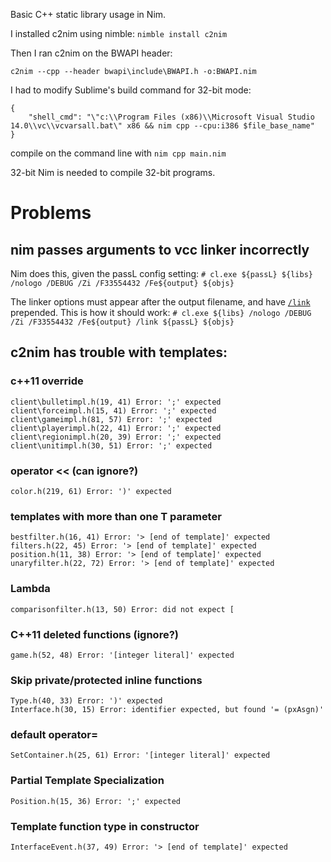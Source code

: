 Basic C++ static library usage in Nim.

I installed c2nim using nimble: `nimble install c2nim`

Then I ran c2nim on the BWAPI header:

`c2nim --cpp --header bwapi\include\BWAPI.h -o:BWAPI.nim`

I had to modify Sublime's build command for 32-bit mode:

```
{
    "shell_cmd": "\"c:\\Program Files (x86)\\Microsoft Visual Studio 14.0\\vc\\vcvarsall.bat\" x86 && nim cpp --cpu:i386 $file_base_name"
}
```

compile on the command line with `nim cpp main.nim`

32-bit Nim is needed to compile 32-bit programs.

# Problems

## nim passes arguments to vcc linker incorrectly
Nim does this, given the passL config setting:
`# cl.exe ${passL} ${libs} /nologo /DEBUG /Zi /F33554432 /Fe${output} ${objs}`

The linker options must appear after the output filename, and have [`/link` ](https://docs.microsoft.com/en-us/cpp/build/reference/link-pass-options-to-linker?view=vs-2017) prepended. This is how it should work:
`# cl.exe ${libs} /nologo /DEBUG /Zi /F33554432 /Fe${output} /link ${passL} ${objs}`


## c2nim has trouble with templates:

### c++11 override
    client\bulletimpl.h(19, 41) Error: ';' expected
    client\forceimpl.h(15, 41) Error: ';' expected
    client\gameimpl.h(81, 57) Error: ';' expected
    client\playerimpl.h(22, 41) Error: ';' expected
    client\regionimpl.h(20, 39) Error: ';' expected
    client\unitimpl.h(30, 51) Error: ';' expected

### operator << (can ignore?)
    color.h(219, 61) Error: ')' expected

### templates with more than one T parameter
    bestfilter.h(16, 41) Error: '> [end of template]' expected
    filters.h(22, 45) Error: '> [end of template]' expected
    position.h(11, 38) Error: '> [end of template]' expected
    unaryfilter.h(22, 72) Error: '> [end of template]' expected

### Lambda
    comparisonfilter.h(13, 50) Error: did not expect [
    
### C++11 deleted functions (ignore?)
    game.h(52, 48) Error: '[integer literal]' expected

### Skip private/protected inline functions
    Type.h(40, 33) Error: ')' expected
    Interface.h(30, 15) Error: identifier expected, but found '= (pxAsgn)'

### default operator=
    SetContainer.h(25, 61) Error: '[integer literal]' expected

### Partial Template Specialization
    Position.h(15, 36) Error: ';' expected

### Template function type in constructor
    InterfaceEvent.h(37, 49) Error: '> [end of template]' expected
